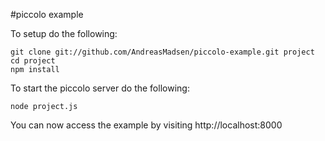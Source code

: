 #piccolo example

To setup do the following:

```shell
git clone git://github.com/AndreasMadsen/piccolo-example.git project
cd project
npm install
```

To start the piccolo server do the following:

```shell
node project.js
```

You can now access the example by visiting http://localhost:8000
